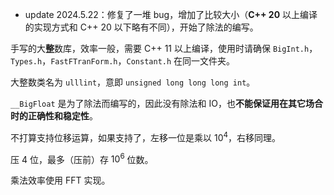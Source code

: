 - update 2024.5.22：修复了一堆 bug，增加了比较大小（**C++ 20** 以上编译的实现方式和 C++ 20 以下略有不同），开始了除法的编写。

手写的大**整**数库，效率一般，需要 C++ 11 以上编译，使用时请确保 `BigInt.h`，`Types.h`，`FastFTranForm.h`，`Constant.h` 在同一文件夹。

大整数类名为 `ulllint`，意即 `unsigned long long long int`。

`__BigFloat` 是为了除法而编写的，因此没有除法和 IO，也**不能保证用在其它场合时的正确性和稳定性**。 

不打算支持位移运算，如果支持了，左移一位是乘以 $10^4$，右移同理。

压 $4$ 位，最多（压前）存 $10^6$ 位数。

乘法效率使用 FFT 实现。
